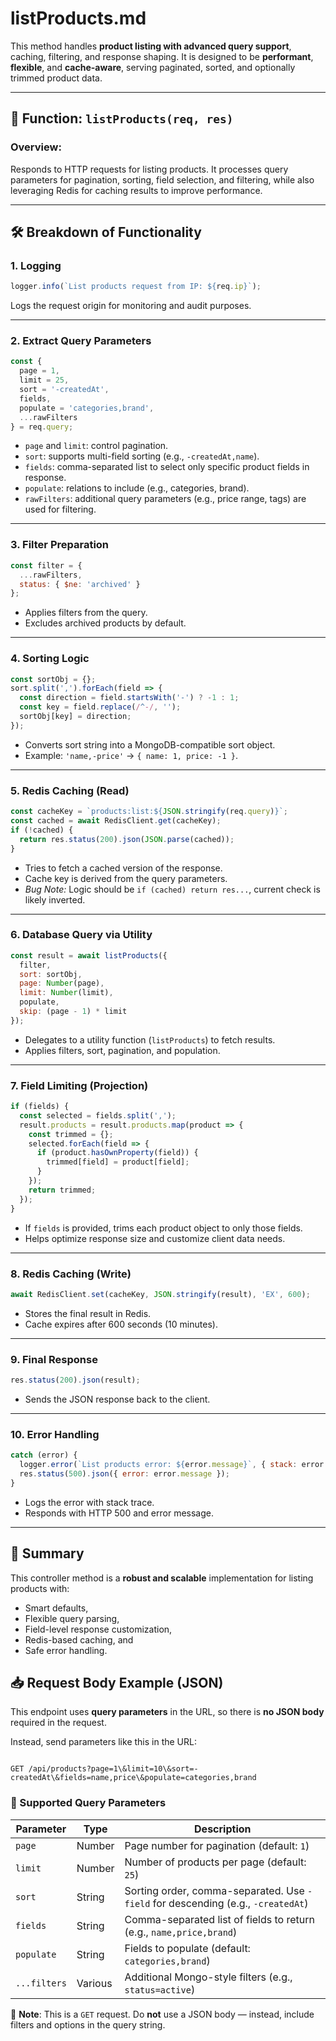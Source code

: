 # listProducts.md

This method handles **product listing with advanced query support**, caching, filtering, and response shaping. It is designed to be **performant**, **flexible**, and **cache-aware**, serving paginated, sorted, and optionally trimmed product data.

---

## 🔧 Function: `listProducts(req, res)`

### Overview:
Responds to HTTP requests for listing products. It processes query parameters for pagination, sorting, field selection, and filtering, while also leveraging Redis for caching results to improve performance.

---

## 🛠️ Breakdown of Functionality

### 1. **Logging**
```js
logger.info(`List products request from IP: ${req.ip}`);
````

Logs the request origin for monitoring and audit purposes.

---

### 2. **Extract Query Parameters**

```js
const {
  page = 1,
  limit = 25,
  sort = '-createdAt',
  fields,
  populate = 'categories,brand',
  ...rawFilters
} = req.query;
```

* `page` and `limit`: control pagination.
* `sort`: supports multi-field sorting (e.g., `-createdAt,name`).
* `fields`: comma-separated list to select only specific product fields in response.
* `populate`: relations to include (e.g., categories, brand).
* `rawFilters`: additional query parameters (e.g., price range, tags) are used for filtering.

---

### 3. **Filter Preparation**

```js
const filter = {
  ...rawFilters,
  status: { $ne: 'archived' }
};
```

* Applies filters from the query.
* Excludes archived products by default.

---

### 4. **Sorting Logic**

```js
const sortObj = {};
sort.split(',').forEach(field => {
  const direction = field.startsWith('-') ? -1 : 1;
  const key = field.replace(/^-/, '');
  sortObj[key] = direction;
});
```

* Converts sort string into a MongoDB-compatible sort object.
* Example: `'name,-price'` → `{ name: 1, price: -1 }`.

---

### 5. **Redis Caching (Read)**

```js
const cacheKey = `products:list:${JSON.stringify(req.query)}`;
const cached = await RedisClient.get(cacheKey);
if (!cached) {
  return res.status(200).json(JSON.parse(cached));
}
```

* Tries to fetch a cached version of the response.
* Cache key is derived from the query parameters.
* *Bug Note:* Logic should be `if (cached) return res...`, current check is likely inverted.

---

### 6. **Database Query via Utility**

```js
const result = await listProducts({
  filter,
  sort: sortObj,
  page: Number(page),
  limit: Number(limit),
  populate,
  skip: (page - 1) * limit
});
```

* Delegates to a utility function (`listProducts`) to fetch results.
* Applies filters, sort, pagination, and population.

---

### 7. **Field Limiting (Projection)**

```js
if (fields) {
  const selected = fields.split(',');
  result.products = result.products.map(product => {
    const trimmed = {};
    selected.forEach(field => {
      if (product.hasOwnProperty(field)) {
        trimmed[field] = product[field];
      }
    });
    return trimmed;
  });
}
```

* If `fields` is provided, trims each product object to only those fields.
* Helps optimize response size and customize client data needs.

---

### 8. **Redis Caching (Write)**

```js
await RedisClient.set(cacheKey, JSON.stringify(result), 'EX', 600);
```

* Stores the final result in Redis.
* Cache expires after 600 seconds (10 minutes).

---

### 9. **Final Response**

```js
res.status(200).json(result);
```

* Sends the JSON response back to the client.

---

### 10. **Error Handling**

```js
catch (error) {
  logger.error(`List products error: ${error.message}`, { stack: error.stack });
  res.status(500).json({ error: error.message });
}
```

* Logs the error with stack trace.
* Responds with HTTP 500 and error message.

---

## 🧠 Summary

This controller method is a **robust and scalable** implementation for listing products with:

* Smart defaults,
* Flexible query parsing,
* Field-level response customization,
* Redis-based caching, and
* Safe error handling.


## 📥 Request Body Example (JSON)

This endpoint uses **query parameters** in the URL, so there is **no JSON body** required in the request.

Instead, send parameters like this in the URL:
```

GET /api/products?page=1\&limit=10\&sort=-createdAt\&fields=name,price\&populate=categories,brand

```

### 🔹 Supported Query Parameters

| Parameter   | Type     | Description                                                                 |
|-------------|----------|-----------------------------------------------------------------------------|
| `page`      | Number   | Page number for pagination (default: `1`)                                   |
| `limit`     | Number   | Number of products per page (default: `25`)                                 |
| `sort`      | String   | Sorting order, comma-separated. Use `-field` for descending (e.g., `-createdAt`) |
| `fields`    | String   | Comma-separated list of fields to return (e.g., `name,price,brand`)         |
| `populate`  | String   | Fields to populate (default: `categories,brand`)                            |
| `...filters`| Various  | Additional Mongo-style filters (e.g., `status=active`)                      |

🧠 **Note**: This is a `GET` request. Do **not** use a JSON body — instead, include filters and options in the query string.
```
